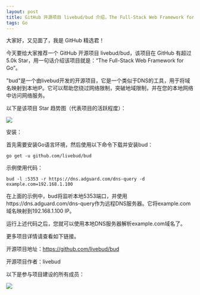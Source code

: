 ```yaml
---
layout: post
title: GitHub 开源项目 livebud/bud 介绍，The Full-Stack Web Framework for Go
tags: Go
---
```


大家好，又见面了，我是 GitHub 精选君！

今天要给大家推荐一个 GitHub 开源项目 livebud/bud，该项目在 GitHub 有超过 5.0k Star，用一句话介绍该项目就是：“The Full-Stack Web Framework for Go”。


"bud"是一个由livebud开发的开源项目，它是一个类似于DNS的工具，用于将域名映射到本地IP。它可以帮助您绕过网络限制，突破地域限制，并在您的本地网络中访问网络服务。


以下是该项目 Star 趋势图（代表项目的活跃程度）：

![](https://api.star-history.com/svg?repos=livebud/bud&type=Timeline)

安装：

首先需要安装Go语言环境，然后使用以下命令下载并安装bud：

```
go get -u github.com/livebud/bud
```

示例使用代码：

```
bud -l :5353 -r https://dns.adguard.com/dns-query -d example.com=192.168.1.100
```

在上面的示例中，bud将监听本地5353端口，并使用https://dns.adguard.com/dns-query作为远程DNS服务器。它将example.com域名映射到192.168.1.100 IP。

运行上述代码之后，您就可以使用本地DNS服务器解析example.com域名了。


更多项目详情请查看如下链接。

开源项目地址：https://github.com/livebud/bud 

开源项目作者：livebud

以下是参与项目建设的所有成员：

![](https://contrib.rocks/image?repo=livebud/bud)

